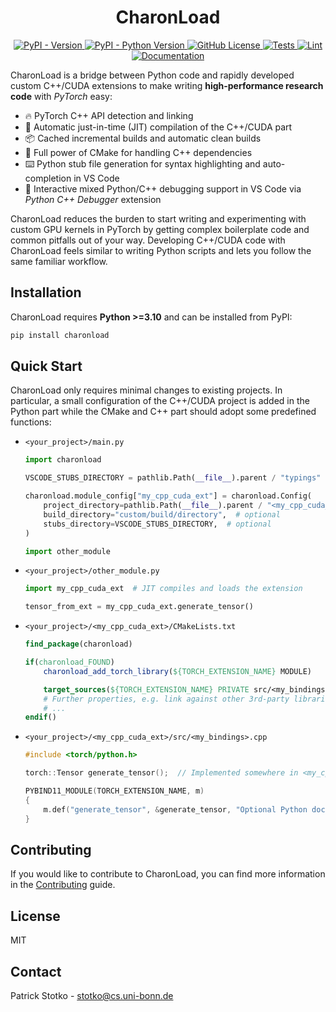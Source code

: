 <h1 align="center">CharonLoad</h1>

<!-- start readme -->

<p align="center">
<a href="https://pypi.python.org/pypi/charonload">
    <img alt="PyPI - Version" src="https://img.shields.io/pypi/v/charonload">
</a>
<a href="https://pypi.python.org/pypi/charonload">
    <img alt="PyPI - Python Version" src="https://img.shields.io/pypi/pyversions/charonload">
</a>
<a href="https://github.com/vc-bonn/charonload/blob/main/LICENSE">
    <img alt="GitHub License" src="https://img.shields.io/github/license/vc-bonn/charonload"/>
</a>
<a href="https://github.com/vc-bonn/charonload/actions/workflows/tests.yml">
    <img alt="Tests" src="https://github.com/vc-bonn/charonload/actions/workflows/tests.yml/badge.svg">
</a>
<a href="https://github.com/vc-bonn/charonload/actions/workflows/lint.yml">
    <img alt="Lint" src="https://github.com/vc-bonn/charonload/actions/workflows/lint.yml/badge.svg">
</a>
<a href="https://vc-bonn.github.io/charonload">
    <img alt="Documentation" src="https://img.shields.io/badge/docs-Latest-green.svg"/>
</a>
</p>


CharonLoad is a bridge between Python code and rapidly developed custom C++/CUDA extensions to make writing **high-performance research code** with *PyTorch* easy:

- 🔥 PyTorch C++ API detection and linking
- 🔨 Automatic just-in-time (JIT) compilation of the C++/CUDA part
- 📦 Cached incremental builds and automatic clean builds
- 🔗 Full power of CMake for handling C++ dependencies
- ⌨️ Python stub file generation for syntax highlighting and auto-completion in VS Code
- 🐛 Interactive mixed Python/C++ debugging support in VS Code via *Python C++ Debugger* extension

CharonLoad reduces the burden to start writing and experimenting with custom GPU kernels in PyTorch by getting complex boilerplate code and common pitfalls out of your way. Developing C++/CUDA code with CharonLoad feels similar to writing Python scripts and lets you follow the same familiar workflow.


## Installation

CharonLoad requires **Python >=3.10** and can be installed from PyPI:

```sh
pip install charonload
```


## Quick Start

CharonLoad only requires minimal changes to existing projects. In particular, a small configuration of the C++/CUDA project is added in the Python part while the CMake and C++ part should adopt some predefined functions:

- `<your_project>/main.py`
  
    ```python
    import charonload

    VSCODE_STUBS_DIRECTORY = pathlib.Path(__file__).parent / "typings"

    charonload.module_config["my_cpp_cuda_ext"] = charonload.Config(
        project_directory=pathlib.Path(__file__).parent / "<my_cpp_cuda_ext>",
        build_directory="custom/build/directory",  # optional
        stubs_directory=VSCODE_STUBS_DIRECTORY,  # optional
    )

    import other_module
    ```

- `<your_project>/other_module.py`
  
    ```python
    import my_cpp_cuda_ext  # JIT compiles and loads the extension

    tensor_from_ext = my_cpp_cuda_ext.generate_tensor()
    ```

- `<your_project>/<my_cpp_cuda_ext>/CMakeLists.txt`
  
    ```cmake
    find_package(charonload)

    if(charonload_FOUND)
        charonload_add_torch_library(${TORCH_EXTENSION_NAME} MODULE)

        target_sources(${TORCH_EXTENSION_NAME} PRIVATE src/<my_bindings>.cpp)
        # Further properties, e.g. link against other 3rd-party libraries, etc.
        # ...
    endif()
    ```

- ``<your_project>/<my_cpp_cuda_ext>/src/<my_bindings>.cpp``

    ```cpp
    #include <torch/python.h>

    torch::Tensor generate_tensor();  // Implemented somewhere in <my_cpp_cuda_ext>

    PYBIND11_MODULE(TORCH_EXTENSION_NAME, m)
    {
        m.def("generate_tensor", &generate_tensor, "Optional Python docstring");
    }
    ```


## Contributing

If you would like to contribute to CharonLoad, you can find more information in the [Contributing](https://vc-bonn.github.io/charonload/src/contributing.html) guide.


## License

MIT


## Contact

Patrick Stotko - <a href="mailto:stotko@cs.uni-bonn.de">stotko@cs.uni-bonn.de</a><br/>

<!-- end readme -->
